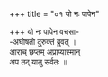 +++
title = "०१ यो नः पापेन"

+++
यो नः पापेन वचसा-  
-अघोषतो दुरुक्तं ब्रुवत् ।  
आराच् छप्तम् अप्राप्यास्मान्  
अप तद् यातु सर्वतः ॥
